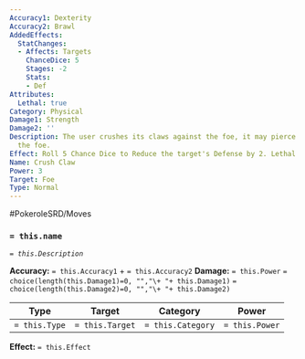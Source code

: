 ```yaml
---
Accuracy1: Dexterity
Accuracy2: Brawl
AddedEffects:
  StatChanges:
  - Affects: Targets
    ChanceDice: 5
    Stages: -2
    Stats:
    - Def
Attributes:
  Lethal: true
Category: Physical
Damage1: Strength
Damage2: ''
Description: The user crushes its claws against the foe, it may pierce the skin of
  the foe.
Effect: Roll 5 Chance Dice to Reduce the target's Defense by 2. Lethal.
Name: Crush Claw
Power: 3
Target: Foe
Type: Normal
---
```


#PokeroleSRD/Moves

### `= this.name` 
*`= this.Description`*

**Accuracy:** `= this.Accuracy1` + `= this.Accuracy2`
**Damage:** `= this.Power` `= choice(length(this.Damage1)=0, "","\+ "+ this.Damage1)` `= choice(length(this.Damage2)=0, "","\+ "+ this.Damage2)`

| Type          | Target          | Category          | Power          |
| ------------- | --------------- | ----------------  | -------------- |
| `= this.Type` | `= this.Target` | `= this.Category` | `= this.Power` | 

**Effect:** `= this.Effect`